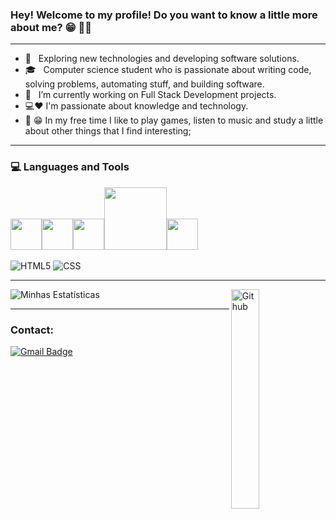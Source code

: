 ### Hey! Welcome to my profile! Do you want to know a little more about me? 😁 👨‍💻 
***
-  🤔 &nbsp; Exploring new technologies and developing software solutions.
-  🎓 &nbsp; Computer science student who is passionate about writing code, solving problems, automating stuff, and building software.
-  💼 &nbsp; I’m currently working on Full Stack Development projects.
-  💻❤️ I'm passionate about knowledge and technology.
- 👦 😁  In my free time I like to play games, listen to music and study a little about other things that I find interesting;
***
### 💻 Languages and Tools
<img src="https://i.giphy.com/media/LMt9638dO8dftAjtco/200.webp"   width="50"><img src="https://media3.giphy.com/media/ln7z2eWriiQAllfVcn/200w.webp" width="50"><img src="https://i.giphy.com/media/IdyAQJVN2kVPNUrojM/200.webp" width="50"><img src="https://media.giphy.com/media/kH1DBkPNyZPOk0BxrM/giphy.gif" width="100"><img src="https://media3.giphy.com/media/kdFc8fubgS31b8DsVu/giphy.webp" width="50"><br><br>
![HTML5](https://img.shields.io/badge/-HTML5-333333?style=flat&logo=HTML5) ![CSS](https://img.shields.io/badge/-CSS-333333?style=flat&logo=CSS3&logoColor=1572B6)
***
![Minhas Estatísticas](https://github-readme-stats.vercel.app/api?username=Joallyson-Pereira&show_icons=true&theme=radical)
<img width="30%" align="right" alt="Github" src="https://user-images.githubusercontent.com/48678280/88862734-4903af80-d201-11ea-968b-9c939d88a37c.gif" />
***
### Contact:

[![Gmail Badge](https://img.shields.io/badge/-joallysonpere@gmail.com-c14438?style=flat-square&logo=Gmail&logoColor=white&link=mailto:joallysonpere@gmail.com)](mailto:joallysonpere@gmail.com)

